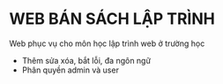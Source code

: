 # WEB BÁN SÁCH LẬP TRÌNH
Web phục vụ cho môn học lập trình web ở trường học
- Thêm sửa xóa, bắt lỗi, đa ngôn ngữ
- Phân quyền admin và user
